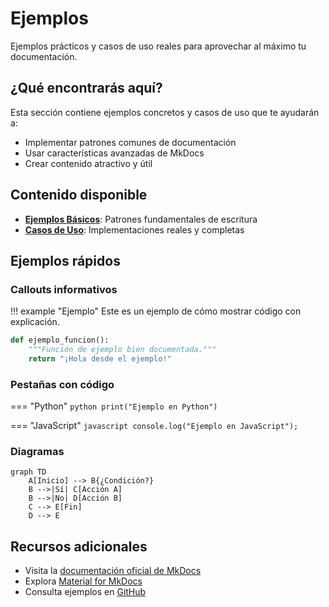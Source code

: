 # Ejemplos

Ejemplos prácticos y casos de uso reales para aprovechar al máximo tu documentación.

## ¿Qué encontrarás aquí?

Esta sección contiene ejemplos concretos y casos de uso que te ayudarán a:

- Implementar patrones comunes de documentación
- Usar características avanzadas de MkDocs
- Crear contenido atractivo y útil

## Contenido disponible

- **[Ejemplos Básicos](basic-examples.md)**: Patrones fundamentales de escritura
- **[Casos de Uso](use-cases.md)**: Implementaciones reales y completas

## Ejemplos rápidos

### Callouts informativos

!!! example "Ejemplo"
Este es un ejemplo de cómo mostrar código con explicación.

```python
def ejemplo_funcion():
    """Función de ejemplo bien documentada."""
    return "¡Hola desde el ejemplo!"
```

### Pestañas con código

=== "Python"
`python
    print("Ejemplo en Python")
    `

=== "JavaScript"
`javascript
    console.log("Ejemplo en JavaScript");
    `

### Diagramas

```mermaid
graph TD
    A[Inicio] --> B{¿Condición?}
    B -->|Sí| C[Acción A]
    B -->|No| D[Acción B]
    C --> E[Fin]
    D --> E
```

## Recursos adicionales

- Visita la [documentación oficial de MkDocs](https://www.mkdocs.org/)
- Explora [Material for MkDocs](https://squidfunk.github.io/mkdocs-material/)
- Consulta ejemplos en [GitHub](https://github.com/mkdocs/mkdocs/wiki/MkDocs-Plugins)
